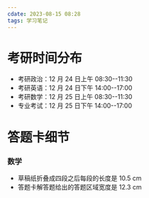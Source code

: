 ```yaml
---
cdate: 2023-08-15 08:28
tags: 学习笔记 
---
```


# 考研时间分布

- 考研政治：12 月 24 日上午 08:30--11:30
- 考研英语：12 月 24 日下午 14:00--17:00
- 考研数学：12 月 25 日上午 08:30--11:30
- 专业考试：12 月 25 日下午 14:00--17:00

# 答题卡细节

### 数学

- 草稿纸折叠成四段之后每段的长度是 10.5 cm
- 答题卡解答题给出的答题区域宽度是 12.3 cm
